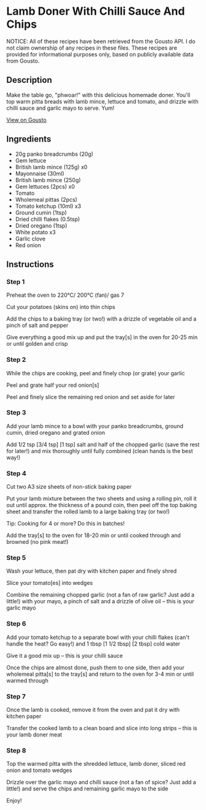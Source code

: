 # Lamb Doner With Chilli Sauce And Chips

NOTICE: All of these recipes have been retrieved from the Gousto API. I do not claim ownership of any recipes in these files. These recipes are provided for informational purposes only, based on publicly available data from Gousto.

## Description

Make the table go, "phwoar!" with this delicious homemade doner. You'll top warm pitta breads with lamb mince, lettuce and tomato, and drizzle with chilli sauce and garlic mayo to serve. Yum! 

[View on Gousto](https://www.gousto.co.uk/recipes/cookbook/lamb-doner-chilli-sauce-chips)

## Ingredients

- 20g panko breadcrumbs (20g)
- Gem lettuce
- British lamb mince (125g) x0
- Mayonnaise (30ml)
- British lamb mince (250g)
- Gem lettuces (2pcs) x0
- Tomato
- Wholemeal pittas (2pcs)
- Tomato ketchup (10ml) x3
- Ground cumin (1tsp)
- Dried chilli flakes (0.5tsp)
- Dried oregano (1tsp)
- White potato x3
- Garlic clove
- Red onion

## Instructions


### Step 1

Preheat the oven to 220°C/ 200°C (fan)/ gas 7

Cut your potatoes (skins on) into thin chips

Add the chips to a baking tray (or two!) with a drizzle of vegetable oil and a pinch of salt and pepper

Give everything a good mix up and put the tray[s] in the oven for 20-25 min or until golden and crisp


### Step 2

While the chips are cooking, peel and finely chop (or grate) your garlic

Peel and grate half your red onion[s]

Peel and finely slice the remaining red onion and set aside for later


### Step 3

Add your lamb mince to a bowl with your panko breadcrumbs, ground cumin, dried oregano and grated onion

Add 1/2 tsp <span class="text-purple">[3/4 tsp]</span> <span class="text-danger">[1 tsp]</span> salt and half of the chopped garlic (save the rest for later!) and mix thoroughly until fully combined (clean hands is the best way!)


### Step 4

Cut two A3 size sheets of non-stick baking paper

Put your lamb mixture between the two sheets and using a rolling pin, roll it out until approx. the thickness of a pound coin, then peel off the top baking sheet and transfer the rolled lamb to a large baking tray (or two!)

Tip: Cooking for 4 or more? Do this in batches!

Add the tray[s]<span class="text-danger"> </span>to the oven for 18-20 min or until cooked through and browned (no pink meat!)


### Step 5

Wash your lettuce, then pat dry with kitchen paper and finely shred

Slice your tomato[es] into wedges

Combine the remaining chopped garlic (not a fan of raw garlic? Just add a little!) with your mayo, a pinch of salt and a drizzle of olive oil – this is your garlic mayo


### Step 6

Add your tomato ketchup to a separate bowl with your chilli flakes (can't handle the heat? Go easy!) and 1 tbsp <span class="text-purple">[1 1/2 tbsp]</span> <span class="text-danger">[2 tbsp]</span> cold water

Give it a good mix up – this is your chilli sauce

Once the chips are almost done, push them to one side, then add your wholemeal pitta[s] to the tray[s] and return to the oven for 3-4 min or until warmed through


### Step 7

Once the lamb is cooked, remove it from the oven and pat it dry with kitchen paper

Transfer the cooked lamb to a clean board and slice into long strips – this is your lamb doner meat

### Step 8

Top the warmed pitta with the shredded lettuce, lamb doner, sliced red onion and tomato wedges

Drizzle over the garlic mayo and chilli sauce (not a fan of spice? Just add a little!) and serve the chips and remaining garlic mayo to the side

Enjoy!

